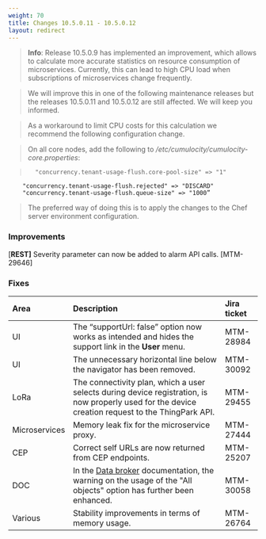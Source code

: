 ```yaml
---
weight: 70
title: Changes 10.5.0.11 - 10.5.0.12
layout: redirect
---
```


>**Info**: Release 10.5.0.9 has implemented an improvement, which allows to calculate more accurate statistics on resource consumption of microservices. Currently, this can lead to high CPU load when subscriptions of microservices change frequently. 
	
>We will improve this in one of the following maintenance releases but the releases 10.5.0.11 and 10.5.0.12 are still affected. We will keep you informed.
	
>As a workaround to limit CPU costs for this calculation we recommend the following configuration change.
	
>On all core nodes, add the following to */etc/cumulocity/cumulocity-core.properties*: 
	
>		"concurrency.tenant-usage-flush.core-pool-size" => "1"
		"concurrency.tenant-usage-flush.rejected" => "DISCARD"
		"concurrency.tenant-usage-flush.queue-size" => "1000”
	
>The preferred way of doing this is to apply the changes to the Chef server environment configuration. 

### Improvements

[**REST]** Severity parameter can now be added to alarm API calls. [MTM-29646]


### Fixes

<table>
<colgroup>
<col style="width: 15%;">
<col style="width: 70%;">
<col style="width: 15%;">
</colgroup>
<thead>
<tr>
<th style="text-align:left">Area</th>
<th style="text-align:left">Description</th>
<th style="text-align:left">Jira ticket</th>
</tr>
</thead>
<tbody>
<tr>
<td style="text-align:left">UI</td>
<td style="text-align:left">The “supportUrl: false” option now works as intended and hides the support link in the <b>User</b> menu.</td>
<td style="text-align:left">MTM-28984
</td>
</tr>
<tr>
<td style="text-align:left">UI</td>
<td style="text-align:left">The unnecessary horizontal line below the navigator has been removed.</td>
<td style="text-align:left">MTM-30092
</td>
</tr>
<tr>
<td style="text-align:left">LoRa</td>
<td style="text-align:left">The connectivity plan, which a user selects during device registration, is now properly used for the device creation request to the ThingPark API.</td>
<td style="text-align:left">MTM-29455
</td>
</tr>
<tr>
<td style="text-align:left">Microservices</td>
<td style="text-align:left">Memory leak fix for the microservice proxy.</td>
<td style="text-align:left">MTM-27444
</td>
</tr>
<tr>
<td style="text-align:left">CEP</td>
<td style="text-align:left">Correct self URLs are now returned from CEP endpoints.</td>
<td style="text-align:left">MTM-25207
</td>
</tr>
<tr>
<td style="text-align:left">DOC</td>
<td style="text-align:left">In the <a href="https://cumulocity.com/guides/users-guide/enterprise-tenant/#data-broker">Data broker</a> documentation, the warning on the usage of the "All objects" option has further been enhanced.</td>
<td style="text-align:left">MTM-30058
</td>
</tr>
<tr>
<td style="text-align:left">Various</td>
<td style="text-align:left">Stability improvements in terms of memory usage.</td>
<td style="text-align:left">MTM-26764
</td>
</tr>
</tbody>
</table>
